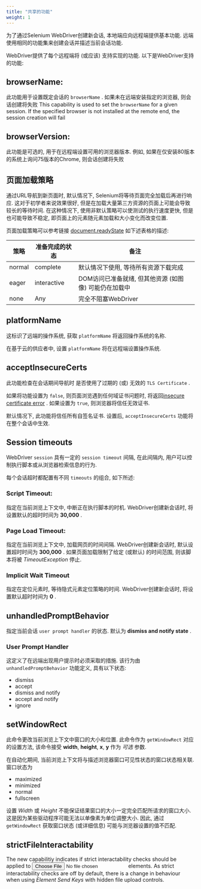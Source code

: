 ```yaml
---
title: "共享的功能"
weight: 1
---
```

 
为了通过Selenium WebDriver创建新会话, 
本地端应向远程端提供基本功能. 
远端使用相同的功能集来创建会话并描述当前会话功能. 
 
WebDriver提供了每个远程端将 (或应该) 支持实现的功能. 
以下是WebDriver支持的功能:
 
## browserName:
 
此功能用于设置既定会话的 `browserName` . 
如果未在远端安装指定的浏览器, 
则会话创建将失败
This capability is used to set the `browserName` for a given session. 
If the specified browser is not installed at the 
remote end, the session creation will fail
 
## browserVersion: 
 
此功能是可选的, 用于在远程端设置可用的浏览器版本. 
例如, 如果在仅安装80版本的系统上询问75版本的Chrome, 
则会话创建将失败
 
## 页面加载策略
通过URL导航到新页面时, 默认情况下, Selenium将等待页面完全加载后再进行响应. 这对于初学者来说效果很好, 但是在加载大量第三方资源的页面上可能会导致较长的等待时间. 在这种情况下, 使用非默认策略可以使测试的执行速度更快, 但是也可能导致不稳定, 即页面上的元素随元素加载和大小变化而改变位置.

页面加载策略可以参考链接
[document.readyState](https://developer.mozilla.org/zh-CN/docs/Web/API/Document/readyState)
如下述表格的描述:

| 策略 | 准备完成的状态 | 备注 |
| -------- | ----------- | ----- |
| normal | complete | 默认情况下使用, 等待所有资源下载完成 |
| eager | interactive | DOM访问已准备就绪, 但其他资源 (如图像) 可能仍在加载中 |
| none | Any | 完全不阻塞WebDriver|

## platformName

这标识了远端的操作系统, 
获取 `platformName` 将返回操作系统的名称. 

在基于云的供应者中, 
设置 `platformName` 将在远程端设置操作系统.

## acceptInsecureCerts

此功能检查在会话期间导航时
是否使用了过期的 (或) 无效的 `TLS Certificate` .

如果将功能设置为 `false`, 
则页面浏览遇到任何域证书问题时, 
将返回[insecure certificate error](//developer.mozilla.org/zh-CN/docs/Web/WebDriver/Errors/InsecureCertificate) . 
如果设置为 `true`, 则浏览器将信任无效证书.

默认情况下, 此功能将信任所有自签名证书. 
设置后,  `acceptInsecureCerts` 功能将在整个会话中生效.

## Session timeouts

WebDriver `session` 具有一定的 `session timeout` 间隔, 
在此间隔内, 用户可以控制执行脚本或从浏览器检索信息的行为.

每个会话超时都配置有不同 `timeouts` 的组合, 
如下所述:

### Script Timeout:
指定在当前浏览上下文中, 中断正在执行脚本的时机. 
WebDriver创建新会话时, 
将设置默认的超时时间为 **30,000** .

### Page Load Timeout:
指定在当前浏览上下文中, 加载网页的时间间隔. 
WebDriver创建新会话时, 
默认设置超时时间为 **300,000** . 
如果页面加载限制了给定 (或默认) 的时间范围, 
则该脚本将被 _TimeoutException_ 停止.

### Implicit Wait Timeout
指定在定位元素时, 等待隐式元素定位策略的时间. 
WebDriver创建新会话时, 
将设置默认超时时间为 **0** .

## unhandledPromptBehavior

指定当前会话 `user prompt handler` 的状态. 
默认为 **dismiss and notify state** . 

### User Prompt Handler

这定义了在远端出现用户提示时必须采取的措施. 
该行为由`unhandledPromptBehavior` 功能定义, 
具有以下状态:

* dismiss
* accept
* dismiss and notify
* accept and notify
* ignore

## setWindowRect

此命令更改当前浏览上下文中窗口的大小和位置. 
此命令作为 `getWindowRect` 对应的设置方法, 
该命令接受 **width**, **height**,
**x**, **y** 作为 _可选_ 参数.

在自动化期间, 
当前浏览上下文将与描述浏览器窗口可见性状态的窗口状态相关联. 
窗口状态为

* maximized
* minimized
* normal
* fullscreen

设置 _Width_ 或 _Height_ 不能保证结果窗口的大小一定完全匹配所请求的窗口大小. 
这是因为某些驱动程序可能无法以单像素为单位调整大小. 
因此, 通过 `getWindowRect` 获取窗口状态 (或详细信息) 
可能与浏览器设置的值不匹配.

## strictFileInteractability

The new capabilitiy indicates if strict interactability checks 
should be applied to _<input type=file>_ elements. As strict interactability 
checks are off by default, there is a change in behaviour 
when using _Element Send Keys_ with hidden file upload controls.